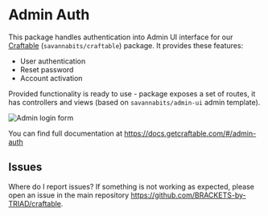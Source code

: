 # Admin Auth

This package handles authentication into Admin UI interface for our [Craftable](https://github.com/BRACKETS-by-TRIAD/craftable) (`savannabits/craftable`) package. It provides these features:
- User authentication
- Reset password
- Account activation

Provided functionality is ready to use - package exposes a set of routes, it has controllers and views (based on `savannabits/admin-ui` admin template).

![Admin login form](https://docs.getcraftable.com/assets/login-form.png "Admin login form")

You can find full documentation at https://docs.getcraftable.com/#/admin-auth

## Issues
Where do I report issues?
If something is not working as expected, please open an issue in the main repository https://github.com/BRACKETS-by-TRIAD/craftable.
